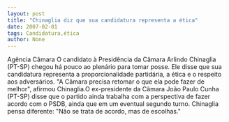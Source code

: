 ```yaml
---
layout: post
title: "Chinaglia diz que sua candidatura representa a ética"
date: 2007-02-01
tags: Candidatura,ética
author: None
---
```

Agência Câmara
O candidato à Presidência da Câmara Arlindo Chinaglia (PT-SP) chegou há pouco ao plenário para tomar posse. 
Ele disse que sua candidatura representa a proporcionalidade partidária, a ética e o respeito aos adversários. 
\"A Câmara precisa retomar o que ela pode fazer de melhor\", afirmou Chinaglia.O ex-presidente da Câmara João Paulo Cunha (PT-SP) disse que o partido ainda trabalha com a perspectiva de fazer acordo com o PSDB, ainda que em um eventual segundo turno. Chinaglia pensa diferente: \"Não se trata de acordo, mas de escolhas.\" 